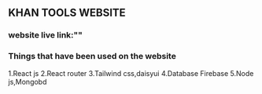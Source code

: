 ## KHAN TOOLS WEBSITE

### website live link:""

### Things that have been used on the website
1.React js
2.React router
3.Tailwind css,daisyui
4.Database Firebase
5.Node js,Mongobd
